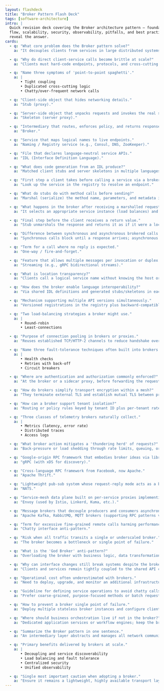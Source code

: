 ```yaml
---
layout: flashdeck
title: "Broker Pattern Flash Deck"
tags: [software-architecture]
intro: |
  Quick revision deck covering the Broker architecture pattern — foundations, components, invocation
  flow, scalability, security, observability, pitfalls, and best practices. Click a question to
  reveal the answer.
cards:
  - q: "What core problem does the Broker pattern solve?"
    a: "It decouples clients from services in large distributed systems, eliminating brittle point-to-point integrations and enabling location, protocol, and language transparency."

  - q: "Why do direct client-service calls become brittle at scale?"
    a: "Clients must hard-code endpoints, protocols, and cross-cutting concerns; changes or growth require touching every client; retries, authentication, and fail-over logic are duplicated."

  - q: "Name three symptoms of 'point-to-point spaghetti'."
    a: |
       • Tight coupling  
       • Duplicated cross-cutting logic  
       • Chatty/over-frequent network calls

  - q: "Client-side object that hides networking details."
    a: "Stub (proxy)."

  - q: "Server-side object that unpacks requests and invokes the real service."
    a: "Skeleton (server proxy)."

  - q: "Intermediary that routes, enforces policy, and returns responses."
    a: "Broker."

  - q: "Service that maps logical names to live endpoints."
    a: "Naming / Registry service (e.g., Consul, DNS, ZooKeeper)."

  - q: "File that declares language-neutral service APIs."
    a: "IDL (Interface Definition Language)."

  - q: "What does code generation from an IDL produce?"
    a: "Matched client stubs and server skeletons in multiple languages."

  - q: "First step a client takes before calling a service via a broker."
    a: "Look up the service in the registry to resolve an endpoint."

  - q: "What do stubs do with method calls before sending?"
    a: "Marshal (serialize) the method name, parameters, and metadata into a request message."

  - q: "What happens in the broker after receiving a marshalled request?"
    a: "It selects an appropriate service instance (load balances) and forwards the request."

  - q: "Final step before the client receives a return value."
    a: "Stub unmarshals the response and returns it as if it were a local call."

  - q: "Difference between synchronous and asynchronous brokered calls."
    a: "Synchronous calls block until a response arrives; asynchronous calls return immediately and handle the result via callbacks, futures, or polling."

  - q: "Term for a call where no reply is expected."
    a: "One-way / fire-and-forget."

  - q: "Feature that allows multiple messages per invocation or duplex traffic."
    a: "Streaming (e.g., gRPC bidirectional streams)."

  - q: "What is location transparency?"
    a: "Clients call a logical service name without knowing the host or port, letting services move or scale freely."

  - q: "How does the broker enable language interoperability?"
    a: "Via shared IDL definitions and generated stubs/skeletons in each language."

  - q: "Mechanism supporting multiple API versions simultaneously."
    a: "Versioned registrations in the registry plus backward-compatible IDL evolution."

  - q: "Two load-balancing strategies a broker might use."
    a: |
       • Round-robin  
       • Least-connections

  - q: "Purpose of connection pooling in brokers or proxies."
    a: "Reuses established TCP/HTTP-2 channels to reduce handshake overhead and increase throughput."

  - q: "Name three fault-tolerance techniques often built into brokers."
    a: |
       • Health checks  
       • Retries with back-off  
       • Circuit breakers

  - q: "Where are authentication and authorization commonly enforced?"
    a: "At the broker or a sidecar proxy, before forwarding the request."

  - q: "How do brokers simplify transport encryption within a mesh?"
    a: "They terminate external TLS and establish mutual TLS between proxies, sparing service code."

  - q: "How can a broker support tenant isolation?"
    a: "Routing or policy rules keyed by tenant ID plus per-tenant rate limits."

  - q: "Three classes of telemetry brokers naturally collect."
    a: |
       • Metrics (latency, error rate)  
       • Distributed traces  
       • Access logs

  - q: "What broker action mitigates a 'thundering herd' of requests?"
    a: "Back-pressure or load shedding through rate limits, queuing, or dropping excess requests."

  - q: "Google-origin RPC framework that embodies broker ideas via libraries."
    a: "gRPC (with xDS for discovery)."

  - q: "Cross-language RPC framework from Facebook, now Apache."
    a: "Apache Thrift."

  - q: "Lightweight pub-sub system whose request-reply mode acts as a broker."
    a: "NATS."

  - q: "Service-mesh data plane built on per-service proxies implementing broker duties."
    a: "Envoy (used by Istio, Linkerd, Kuma, etc.)."

  - q: "Message brokers that decouple producers and consumers asynchronously."
    a: "Apache Kafka, RabbitMQ, MQTT brokers (supporting RPC patterns via reply queues)."

  - q: "Term for excessive fine-grained remote calls harming performance."
    a: "Chatty interface anti-pattern."

  - q: "Risk when all traffic transits a single or underscaled broker."
    a: "The broker becomes a bottleneck or single point of failure."

  - q: "What is the 'God Broker' anti-pattern?"
    a: "Overloading the broker with business logic, data transformation, or orchestration, making it monolithic and hard to evolve."

  - q: "Why can interface changes still break systems despite the broker?"
    a: "Clients and services remain tightly coupled to the shared API contract; breaking changes ripple across the system."

  - q: "Operational cost often underestimated with brokers."
    a: "Need to deploy, upgrade, and monitor an additional infrastructure layer (or library versions across services)."

  - q: "Guideline for defining service operations to avoid chatty calls."
    a: "Prefer coarse-grained, purpose-focused methods or batch requests."

  - q: "How to prevent a broker single point of failure."
    a: "Deploy multiple stateless broker instances and configure client fail-over."

  - q: "Where should business orchestration live if not in the broker?"
    a: "Dedicated application services or workflow engines; keep the broker focused on transport concerns."

  - q: "Summarize the Broker pattern in one sentence."
    a: "An intermediary layer abstracts and manages all network communication details, letting services and clients evolve, scale, and interoperate cleanly."

  - q: "Primary benefits delivered by brokers at scale."
    a: |
       • Decoupling and service discoverability  
       • Load balancing and fault tolerance  
       • Centralized security  
       • Unified observability

  - q: "Single most important caution when adopting a broker."
    a: "Ensure it remains a lightweight, highly available transport layer — not a monolithic choke point."
---
```

